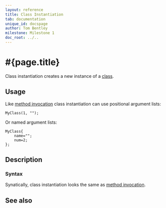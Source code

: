```yaml
---
layout: reference
title: Class Instantiation
tab: documentation
unique_id: docspage
author: Tom Bentley
milestone: Milestone 1
doc_root: ../..
---
```


# #{page.title}

Class instantiation creates a new instance of a [class](../../structure/class).


## Usage 

Like [method invocation](../invocation) class instantiation can use 
positional argument lists:

<!-- cat: class MyClass(Integer num, String name) {} void m() {-->
    MyClass(1, "");
<!-- cat: } -->

Or named argument lists:

<!-- cat: class MyClass(Integer num, String name) {} void m() {-->
    MyClass{
        name="";
        num=2;
    };
<!-- cat: } -->

## Description

### Syntax

Synatically, class instantiation looks the same as 
[method invocation](../invocation).


## See also

